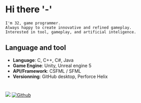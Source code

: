 # Hi there '-'
```
I'm 32, game programmer.
Always happy to create innovative and refined gameplay.
Interested in tool, gameplay, and artificial inteligence.
```

## Language and tool
- **Language**: C, C++, C#, Java
- **Game Engine**: Unity, Unreal engine 5
- **API/Framework**: CSFML / SFML
- **Versionning**: GitHub desktop, Perforce Helix

#

![](https://visitor-badge.laobi.icu/badge?page_id=azvalk.azvalk)
[![Github](https://img.shields.io/github/followers/azvalk?label=Follow&style=social)](https://github.com/azvalk)
